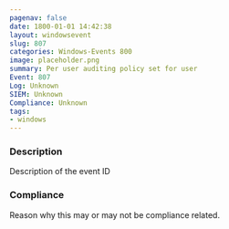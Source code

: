```yaml
---
pagenav: false
date: 1800-01-01 14:42:38
layout: windowsevent
slug: 807
categories: Windows-Events 800
image: placeholder.png
summary: Per user auditing policy set for user
Event: 807
Log: Unknown
SIEM: Unknown
Compliance: Unknown
tags:
- windows
---
```


### Description

Description of the event ID

### Compliance

Reason why this may or may not be compliance related.
